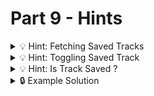 # Part 9 - Hints

<details>
<summary>💡 Hint: Fetching Saved Tracks</summary>
Similar to the saved albums you need to persist a list of the savedTrackIds first and fetch the tracks later with the new endpoint.

```js
const [savedTrackIds,setSavedTrackIds] = useLocalStorageState(...)
// ...
const [savedTracks,setSavedTracks] = useState(...)

// ...
useEffect(() => {
  // fetch tracks
  setSavedTracks(receivedData)
})

```

</details>

<details>
<summary>💡 Hint: Toggling Saved Track </summary>

You need a function to toggle the saved state of each track and pass it down to the "SongList" component:

```js
function toggleSaveTrack(id) {
  const isTrackSaved = //... check if id is in list
  if (isTrackSaved) {
    // remove id from list
  } else {
    // add id to list
  }
}
```

Pass this function from App.js to Songlist: App => pageComponent => AlbumList => AlbumCard => SongList

</details>

<details>
<summary>💡 Hint: Is Track Saved ?</summary>

Your button for saving the track to the list has to know if the track is currently saved. You need to pass this information to the button from your App.js.

</details>

<details>
<summary>🔒 Example Solution </summary>
Only check this solution after giving this part a good try!

[🔗 Part 9 Example Solution](https://github.com/wd-bootcamp/web-react-recap-project-solution/tree/part-9)

</details>
